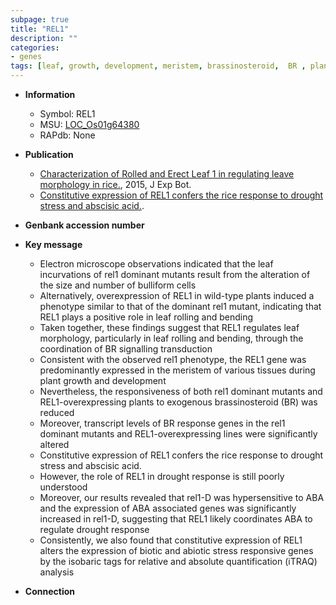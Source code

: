 ```yaml
---
subpage: true
title: "REL1"
description: ""
categories:
- genes
tags: [leaf, growth, development, meristem, brassinosteroid,  BR , plant growth, leaf rolling, drought, abiotic stress,  ABA , stress, biotic stress, ABA, drought stress, drought stress , abscisic acid]
---
```


* **Information**  
    + Symbol: REL1  
    + MSU: [LOC_Os01g64380](http://rice.plantbiology.msu.edu/cgi-bin/ORF_infopage.cgi?orf=LOC_Os01g64380)  
    + RAPdb: None  

* **Publication**  
    + [Characterization of Rolled and Erect Leaf 1 in regulating leave morphology in rice.](http://www.ncbi.nlm.nih.gov/pubmed?term=Characterization+of+Rolled+and+Erect+Leaf+1+in+regulating+leave+morphology+in+rice.%5BTitle%5D), 2015, J Exp Bot.
    + [Constitutive expression of REL1 confers the rice response to drought stress and abscisic acid.](N+Y).

* **Genbank accession number**  

* **Key message**  
    + Electron microscope observations indicated that the leaf incurvations of rel1 dominant mutants result from the alteration of the size and number of bulliform cells
    + Alternatively, overexpression of REL1 in wild-type plants induced a phenotype similar to that of the dominant rel1 mutant, indicating that REL1 plays a positive role in leaf rolling and bending
    + Taken together, these findings suggest that REL1 regulates leaf morphology, particularly in leaf rolling and bending, through the coordination of BR signalling transduction
    + Consistent with the observed rel1 phenotype, the REL1 gene was predominantly expressed in the meristem of various tissues during plant growth and development
    + Nevertheless, the responsiveness of both rel1 dominant mutants and REL1-overexpressing plants to exogenous brassinosteroid (BR) was reduced
    + Moreover, transcript levels of BR response genes in the rel1 dominant mutants and REL1-overexpressing lines were significantly altered
    + Constitutive expression of REL1 confers the rice response to drought stress and abscisic acid.
    + However, the role of REL1 in drought response is still poorly understood
    + Moreover, our results revealed that rel1-D was hypersensitive to ABA and the expression of ABA associated genes was significantly increased in rel1-D, suggesting that REL1 likely coordinates ABA to regulate drought response
    + Consistently, we also found that constitutive expression of REL1 alters the expression of biotic and abiotic stress responsive genes by the isobaric tags for relative and absolute quantification (iTRAQ) analysis

* **Connection**  



